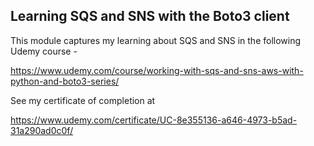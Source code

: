 ## Learning SQS and SNS with the Boto3 client

This module captures my learning about SQS and SNS in the following Udemy course -

https://www.udemy.com/course/working-with-sqs-and-sns-aws-with-python-and-boto3-series/

See my certificate of completion at

https://www.udemy.com/certificate/UC-8e355136-a646-4973-b5ad-31a290ad0c0f/